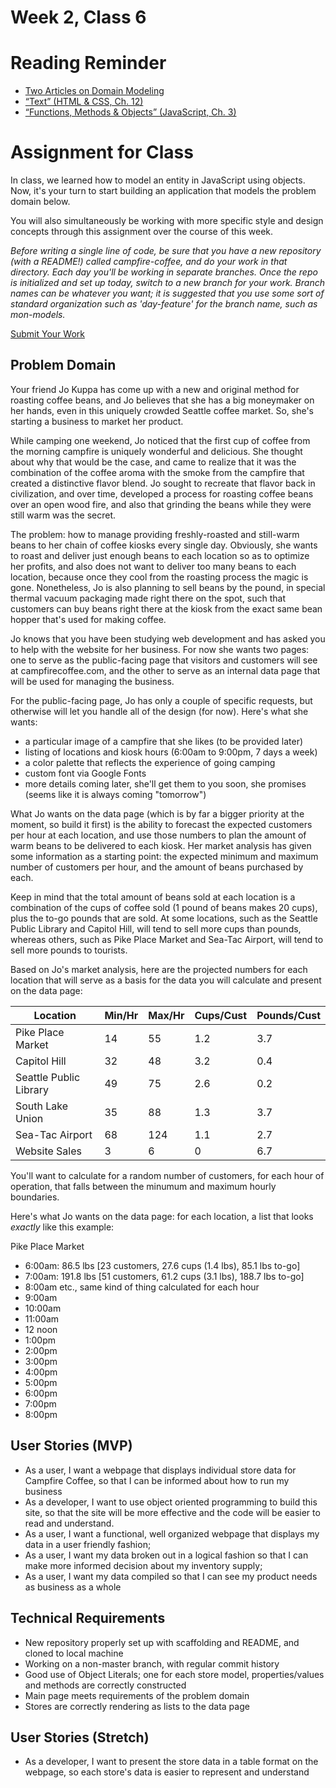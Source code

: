 # Week 2, Class 6

# Reading Reminder

* [Two Articles on Domain Modeling]()
* [“Text” (HTML & CSS, Ch. 12) ]()
* [“Functions, Methods & Objects” (JavaScript, Ch. 3)]()

# Assignment for Class
In class, we learned how to model an entity in JavaScript using objects. Now, it's your turn to start building an application that models the problem domain below.

You will also simultaneously be working with more specific style and design concepts through this assignment over the course of this week.

*Before writing a single line of code, be sure that you have a new repository (with a README!) called campfire-coffee, and do your work in that directory. Each day you'll be working in separate branches. Once the repo is initialized and set up today, switch to a new branch for your work. Branch names can be whatever you want; it is suggested that you use some sort of standard organization such as 'day-feature' for the branch name, such as mon-models.*

[Submit Your Work](https://canvas.instructure.com/courses/990569/assignments/4231827)

## Problem Domain

Your friend Jo Kuppa has come up with a new and original method for roasting coffee beans, and Jo believes that she has a big moneymaker on her hands, even in this uniquely crowded Seattle coffee market. So, she's starting a business to market her product.

While camping one weekend, Jo noticed that the first cup of coffee from the morning campfire is uniquely wonderful and delicious. She thought about why that would be the case, and came to realize that it was the combination of the coffee aroma with the smoke from the campfire that created a distinctive flavor blend. Jo sought to recreate that flavor back in civilization, and over time, developed a process for roasting coffee beans over an open wood fire, and also that grinding the beans while they were still warm was the secret.

The problem: how to manage providing freshly-roasted and still-warm beans to her chain of coffee kiosks every single day. Obviously, she wants to roast and deliver just enough beans to each location so as to optimize her profits, and also does not want to deliver too many beans to each location, because once they cool from the roasting process the magic is gone. Nonetheless, Jo is also planning to sell beans by the pound, in special thermal vacuum packaging made right there on the spot, such that customers can buy beans right there at the kiosk from the exact same bean hopper that's used for making coffee.

Jo knows that you have been studying web development and has asked you to help with the website for her business. For now she wants two pages: one to serve as the public-facing page that visitors and customers will see at campfirecoffee.com, and the other to serve as an internal data page that will be used for managing the business.

For the public-facing page, Jo has only a couple of specific requests, but otherwise will let you handle all of the design (for now). Here's what she wants:
- a particular image of a campfire that she likes (to be provided later)
- listing of locations and kiosk hours (6:00am to 9:00pm, 7 days a week)
- a color palette that reflects the experience of going camping
- custom font via Google Fonts
- more details coming later, she'll get them to you soon, she promises (seems like it is always coming "tomorrow")

What Jo wants on the data page (which is by far a bigger priority at the moment, so build it first) is the ability to forecast the expected customers per hour at each location, and use those numbers to plan the amount of warm beans to be delivered to each kiosk. Her market analysis has given some information as a starting point: the expected minimum and maximum number of customers per hour, and the amount of beans purchased by each.

Keep in mind that the total amount of beans sold at each location is a combination of the cups of coffee sold (1 pound of beans makes 20 cups), plus the to-go pounds that are sold. At some locations, such as the Seattle Public Library and Capitol Hill, will tend to sell more cups than pounds, whereas others, such as Pike Place Market and Sea-Tac Airport, will tend to sell more pounds to tourists.

Based on Jo's market analysis, here are the projected numbers for each location that will serve as a basis for the data you will calculate and present on the data page:

| Location  | Min/Hr  | Max/Hr  | Cups/Cust  | Pounds/Cust  |
|---|---|---|---|---|
| Pike Place Market  | 14  | 55  | 1.2  | 3.7  |
| Capitol Hill  | 32  | 48  | 3.2  | 0.4  |
| Seattle Public Library  | 49  | 75  | 2.6  | 0.2  |
| South Lake Union  | 35  | 88  | 1.3  | 3.7  |
| Sea-Tac Airport  | 68  | 124  | 1.1  | 2.7  |
| Website Sales  | 3  | 6  | 0  | 6.7  |

You'll want to calculate for a random number of customers, for each hour of operation, that falls between the minumum and maximum hourly boundaries.

Here's what Jo wants on the data page: for each location, a list that looks *exactly* like this example:

Pike Place Market
- 6:00am: 86.5 lbs [23 customers, 27.6 cups (1.4 lbs), 85.1 lbs to-go]
- 7:00am: 191.8 lbs [51 customers, 61.2 cups (3.1 lbs), 188.7 lbs to-go]
- 8:00am etc., same kind of thing calculated for each hour
- 9:00am
- 10:00am
- 11:00am
- 12 noon
- 1:00pm
- 2:00pm
- 3:00pm
- 4:00pm
- 5:00pm
- 6:00pm
- 7:00pm
- 8:00pm

## User Stories (MVP)
 - As a user, I want a webpage that displays individual store data for Campfire Coffee, so that I can be informed about how to run my business
 - As a developer, I want to use object oriented programming to build this site, so that the site will be more effective and the code will be easier to read and understand.
 - As a user, I want a functional, well organized webpage that displays my data in a user friendly fashion;
- As a user, I want my data broken out in a logical fashion so that I can make more informed decision about my inventory supply;
- As a user, I want my data compiled so that I can see my product needs as business as a whole

## Technical Requirements
 - New repository properly set up with scaffolding and README, and cloned to local machine
 - Working on a non-master branch, with regular commit history
 - Good use of Object Literals; one for each store model, properties/values and methods are correctly constructed
 - Main page meets requirements of the problem domain
 - Stores are correctly rendering as lists to the data page

## User Stories (Stretch)
 - As a developer, I want to present the store data in a table format on the webpage, so each store's data is easier to represent and understand
